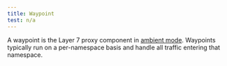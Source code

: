 ```yaml
---
title: Waypoint
test: n/a
---
```


A waypoint is the Layer 7 proxy component in [ambient mode](/pt-br/docs/reference/glossary/#ambient).
Waypoints typically run on a per-namespace basis and handle all traffic entering that namespace.
